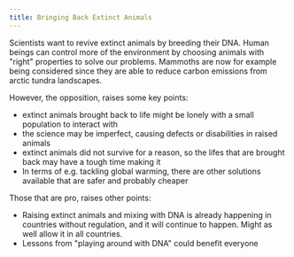 ```yaml
---
title: Bringing Back Extinct Animals
---
```

Scientists want to revive extinct animals by breeding their DNA. Human beings can control more of the environment by choosing animals with "right" properties to solve our problems.
Mammoths are now for example being considered since they are able to reduce carbon emissions from arctic tundra landscapes.

However, the opposition, raises some key points:
<ul>
  <li> extinct animals brought back to life might be lonely with a small population to interact with</li>
  <li> the science may be imperfect, causing defects or disabilities in raised animals</li>
  <li> extinct animals did not survive for a reason, so the lifes that are brought back may have a tough time making it</li>
  <li> In terms of e.g. tackling global warming, there are other solutions available that are safer and probably cheaper</li>
</ul>

Those that are pro, raises other points:
<ul>
  <li> Raising extinct animals and mixing with DNA is already happening in countries without regulation, and it will continue to happen. Might as well allow it in all countries.</li>
  <li> Lessons from "playing around with DNA" could benefit everyone</li>
</ul>
